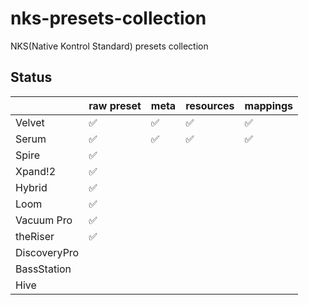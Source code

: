 # nks-presets-collection
NKS(Native Kontrol Standard) presets collection

## Status
|          |raw preset|meta |resources|mappings|
|----------|----------|-----|---------|--------|
|Velvet|:white_check_mark:|:white_check_mark:|:white_check_mark:|:white_check_mark:|
|Serum|:white_check_mark:|:white_check_mark:|:white_check_mark:|:white_check_mark:|
|Spire|:white_check_mark:|||||
|Xpand!2|:white_check_mark:|||||
|Hybrid|:white_check_mark:|||||
|Loom|:white_check_mark:|||||
|Vacuum Pro|:white_check_mark:|||||
|theRiser|:white_check_mark:|||||
|DiscoveryPro||||||
|BassStation||||||
|Hive||||||
